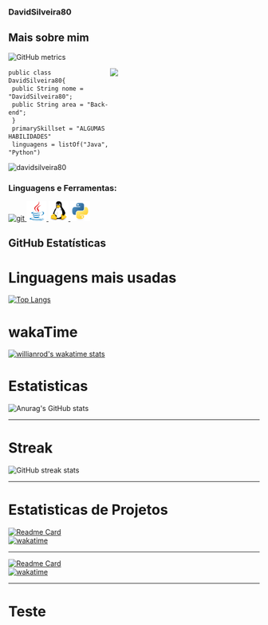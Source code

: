 ### DavidSilveira80

## Mais sobre mim

![GitHub metrics](https://metrics.lecoq.io/DavidSilveira80)

<img align="right" width="300" src="https://i2.wp.com/allhtaccess.info/wp-content/uploads/2018/03/programming.gif?fit=1281%2C716&ssl=1" />

```Java/Python
public class DavidSilveira80{
 public String nome = "DavidSilveira80";
 public String area = "Back-end";
 }
 primarySkillset = "ALGUMAS HABILIDADES"
 linguagens = listOf("Java", "Python") 
```


<p align="left"> <img src="https://komarev.com/ghpvc/?username=davidsilveira80&label=Profile%20views&color=0e75b6&style=flat" alt="davidsilveira80" /> </p>


<h3 align="left">Linguagens e Ferramentas:</h3>
<p align="left"> <a href="https://git-scm.com/" target="_blank" rel="noreferrer"> <img src="https://www.vectorlogo.zone/logos/git-scm/git-scm-icon.svg" alt="git" width="40" height="40"/> </a> <a href="https://www.java.com" target="_blank" rel="noreferrer"> <img src="https://raw.githubusercontent.com/devicons/devicon/master/icons/java/java-original.svg" alt="java" width="40" height="40"/> </a> <a href="https://www.linux.org/" target="_blank" rel="noreferrer"> <img src="https://raw.githubusercontent.com/devicons/devicon/master/icons/linux/linux-original.svg" alt="linux" width="40" height="40"/> </a> <a href="https://www.python.org" target="_blank" rel="noreferrer"> <img src="https://raw.githubusercontent.com/devicons/devicon/master/icons/python/python-original.svg" alt="python" width="40" height="40"/> </a> </p>



## **GitHub Estatísticas**

# Linguagens mais usadas
[![Top Langs](https://github-readme-stats.vercel.app/api/top-langs/?username=Davidsilveira80&show_icons=true&theme=dark&langs_count=8)](https://github.com/anuraghazra/github-readme-stats)

# wakaTime
[![willianrod's wakatime stats](https://github-readme-stats.vercel.app/api/wakatime?username=DavidSilveira80&show_icons=true&theme=dark)](https://github.com/anuraghazra/github-readme-stats)

# Estatisticas 
![Anurag's GitHub stats](https://github-readme-stats.vercel.app/api?username=DavidSilveira80&show_icons=true&theme=dark)

***

# Streak
![GitHub streak stats](https://github-readme-streak-stats.herokuapp.com/?user=DavidSilveira80&show_icons=true&theme=dark) 
___
#  Estatisticas de Projetos 

[![Readme Card](https://github-readme-stats.vercel.app/api/pin/?username=DavidSilveira80&show_owner=true&theme=dark&repo=Desafios_beecrowd_Java)](https://github.com/DavidSilveira80/Desafios_beecrowd_Java)<br>
[![wakatime](https://wakatime.com/badge/github/DavidSilveira80/Desafios_beecrowd_java.svg)](https://wakatime.com/badge/github/DavidSilveira80/Desafios_beecrowd_java)
___

[![Readme Card](https://github-readme-stats.vercel.app/api/pin/?username=DavidSilveira80&show_owner=true&theme=dark&repo=Testes-Unitarios_Python)](https://github.com/DavidSilveira80/Testes-Unitarios_Python)<br>
[![wakatime](https://wakatime.com/badge/github/DavidSilveira80/Testes-Unitarios_Python.svg)](https://wakatime.com/badge/github/DavidSilveira80/Testes-Unitarios_Python)
___
# Teste
<!--START_SECTION:waka-->
<!--END_SECTION:waka-->

